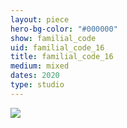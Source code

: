 ```yaml
---
layout: piece
hero-bg-color: "#000000"
show: familial_code
uid: familial_code_16
title: familial_code_16
medium: mixed
dates: 2020
type: studio
---
```


<img src="{{site.baseurl}}img/{{page.type}}/{{page.show}}/{{page.uid}}.jpg" class="piece-photo"/>
